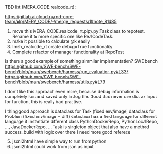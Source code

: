 TBD list (MERA_CODE.realcode_rt):

https://gitlab.ai.cloud.ru/rnd-core-team/plp/MERA_CODE/-/merge_requests/1#note_81485


1. move this MERA_CODE.realcode_rt.pipy.py:Task class to repotest. Rename it to more specific one like RealCodeTask.
2. make it possible to calculate @k easily
3. lmeh_realcode_rt create debug=True functionality
4. Complete refactor of manager functionality at RepoTest

is there a good example of something simmilar implementation?
SWE bench
https://github.com/SWE-bench/SWE-bench/blob/main/swebench/harness/run_evaluation.py#L337
https://github.com/SWE-bench/SWE-bench/blob/main/swebench/harness/utils.py#L79

I don't like this approach even more, because debug information is completely lost and saved only in .log file. Good that never use dict as input for function, this is really bad practise.

I thing good approach is
dataclass for Task    (fixed env/image)
dataclass for Problem (fixed env/image + diff)
dataclass has a field language
for different language it instantiate different class PythonDockerRepo, PythonLocalRepo, ...,
JavaDockerRepo, ...
Task is singleton object that also have a method success_build with logic over there
I need more good referece

5. jsonl2html have simple way to run from python
6. jsonl2html could work from json as input